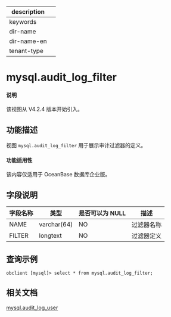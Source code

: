 |description||
|---|---|
|keywords||
|dir-name||
|dir-name-en||
|tenant-type||

# mysql.audit_log_filter

<main id="notice" type='explain'>
 <h4>说明</h4>
 <p>该视图从 V4.2.4 版本开始引入。</p>
</main>

## 功能描述

视图 `mysql.audit_log_filter` 用于展示审计过滤器的定义。

<main id="notice">
  <h4>功能适用性</h4>
  <p>该内容仅适用于 OceanBase 数据库企业版。</p>
</main>

## 字段说明

| **字段名称** | **类型**  | **是否可以为 NULL** | **描述**                               |
|------------|-------------|---------------------|----------------------------------------|
| NAME   | varchar(64) | NO | 过滤器名称 |
| FILTER | longtext	   | NO | 过滤器定义 |

## 查询示例

```shell
obclient [mysql]> select * from mysql.audit_log_filter;
```

## 相关文档

[mysql.audit_log_user](3260.mysql.audit_log_user-of-mysql-mode.md)